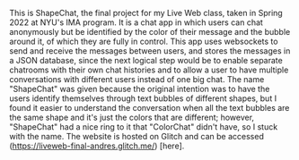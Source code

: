This is ShapeChat, the final project for my Live Web class, taken in Spring 2022 at NYU's IMA program. It is a chat app in which users can chat anonymously but be identified by the color of their message and the bubble around it, of which they are fully in control. This app uses websockets to send and receive the messages between users, and stores the messages in a JSON database, since the next logical step would be to enable separate chatrooms with their own chat histories and to allow a user to have multiple conversations with different users instead of one big chat. The name "ShapeChat" was given because the original intention was to have the users identify themselves through text bubbles of different shapes, but I found it easier to understand the conversation when all the text bubbles are the same shape and it's just the colors that are different; however, "ShapeChat" had a nice ring to it that "ColorChat" didn't have, so I stuck with the name. The website is hosted on Glitch and can be accessed (https://liveweb-final-andres.glitch.me/) [here].

